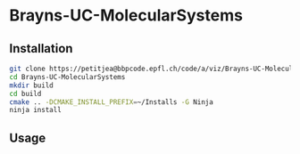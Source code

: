 # Brayns-UC-MolecularSystems

## Installation

```bash
git clone https://petitjea@bbpcode.epfl.ch/code/a/viz/Brayns-UC-MolecularSystems --recursive
cd Brayns-UC-MolecularSystems
mkdir build
cd build
cmake .. -DCMAKE_INSTALL_PREFIX=~/Installs -G Ninja
ninja install
```

## Usage
